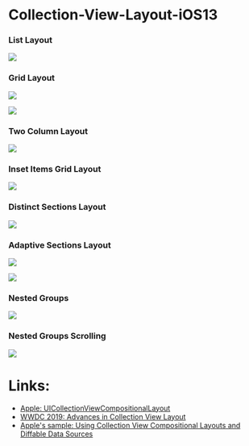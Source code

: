 # Collection-View-Layout-iOS13

### List Layout

![](https://habrastorage.org/webt/7e/jk/r9/7ejkr9pjvxbr2i-z6ckqh3h2hu8.png)

### Grid Layout

![](https://habrastorage.org/webt/rj/tp/0e/rjtp0ecy-d-dp-1sjwsfrngzijy.png)

![](https://habrastorage.org/webt/qb/r_/6n/qbr_6ndntgy1mbhirtidwcm_bhc.png)

### Two Column Layout

![](https://habrastorage.org/webt/mc/gj/vg/mcgjvgnlhj1p9e6b6nj9xf8xtvm.png)

### Inset Items Grid Layout

![](https://habrastorage.org/webt/y7/gs/gj/y7gsgjqcyst2_2rlfwhd_3n77i8.png)

### Distinct Sections Layout

![](https://habrastorage.org/webt/km/dz/49/kmdz49rcuj9x8h4nlnyiy4xa8z4.png)

### Adaptive Sections Layout

![](https://habrastorage.org/webt/gm/e5/n_/gme5n_kxueln1vmgtazm3u-g2gg.png)

![](https://habrastorage.org/webt/my/m5/6w/mym56wfknv-tek6_s9igi6ico3a.png)

### Nested Groups

![](https://habrastorage.org/webt/eb/w2/0o/ebw20oxbfq-d_htnngu2dcyls_k.png)

### Nested Groups Scrolling

![](https://habrastorage.org/webt/po/jm/ni/pojmnitfpx3rpmjfirtpi6er4gu.gif)

# Links:

- [Apple: UICollectionViewCompositionalLayout](https://developer.apple.com/documentation/uikit/uicollectionviewcompositionallayout)
- [WWDC 2019: Advances in Collection View Layout](https://developer.apple.com/videos/play/wwdc2019/215/)
- [Apple's sample: Using Collection View Compositional Layouts and Diffable Data Sources](https://developer.apple.com/documentation/uikit/views_and_controls/collection_views/using_collection_view_compositional_layouts_and_diffable_data_sources)
